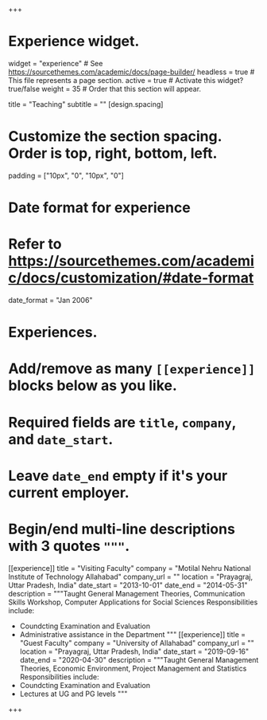 +++
# Experience widget.
widget = "experience"  # See https://sourcethemes.com/academic/docs/page-builder/
headless = true  # This file represents a page section.
active = true  # Activate this widget? true/false
weight = 35  # Order that this section will appear.

title = "Teaching"
subtitle = ""
[design.spacing]
  # Customize the section spacing. Order is top, right, bottom, left.
  padding = ["10px", "0", "10px", "0"]
# Date format for experience
#   Refer to https://sourcethemes.com/academic/docs/customization/#date-format
date_format = "Jan 2006"

# Experiences.
#   Add/remove as many `[[experience]]` blocks below as you like.
#   Required fields are `title`, `company`, and `date_start`.
#   Leave `date_end` empty if it's your current employer.
#   Begin/end multi-line descriptions with 3 quotes `"""`.
[[experience]]
  title = "Visiting Faculty"
  company = "Motilal Nehru National Institute of Technology Allahabad"
  company_url = ""
  location = "Prayagraj, Uttar Pradesh, India"
  date_start = "2013-10-01"
  date_end = "2014-05-31"
  description = """Taught General Management Theories, Communication Skills Workshop, 
  Computer Applications for Social Sciences
  Responsibilities include:
  * Coundcting Examination and Evaluation
  * Administrative assistance in the Department
  """
[[experience]]
  title = "Guest Faculty"
  company = "University of Allahabad"
  company_url = ""
  location = "Prayagraj, Uttar Pradesh, India"
  date_start = "2019-09-16"
  date_end = "2020-04-30"
  description = """Taught General Management Theories, Economic Environment, Project Management and Statistics
  Responsibilities include:
  * Coundcting Examination and Evaluation
  * Lectures at UG and PG levels
  """

+++

